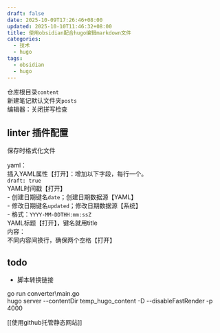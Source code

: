 ```yaml
---
draft: false
date: 2025-10-09T17:26:46+08:00
updated: 2025-10-10T11:46:32+08:00
title: 使用obsidian配合hugo编辑markdown文件
categories:
  - 技术
  - hugo
tags:
  - obsidian
  - hugo
---
```

仓库根目录`content`  
新建笔记默认文件夹`posts`  
编辑器：关闭拼写检查  
## linter 插件配置

保存时格式化文件

yaml：  
	插入YAML属性【打开】：增加以下字段，每行一个。  
		`draft: true`  
	YAML时间戳【打开】  
	- 创建日期键名`date`；创建日期数据源【YAML】  
	- 修改日期键名`updated`；修改日期数据源【系统】  
	- 格式：`YYYY-MM-DDTHH:mm:ssZ`  
	YAML标题【打开】，键名就用title  
内容：  
	不同内容间换行，确保两个空格【打开】


## todo 

- 脚本转换链接

go run converter\main.go  
hugo server --contentDir temp_hugo_content -D --disableFastRender -p 4000

[[使用github托管静态网站]]
